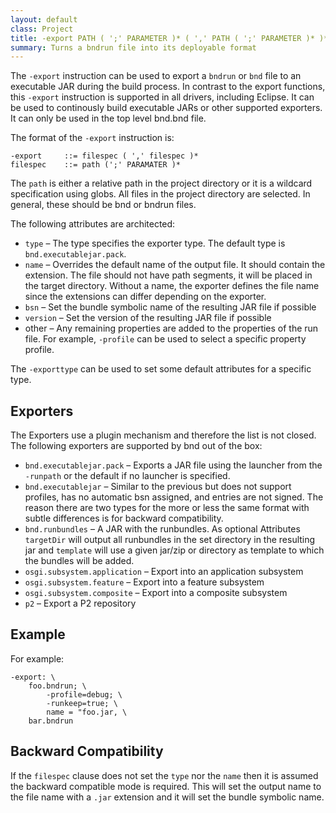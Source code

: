 ```yaml
---
layout: default
class: Project
title: -export PATH ( ';' PARAMETER )* ( ',' PATH ( ';' PARAMETER )* )*
summary: Turns a bndrun file into its deployable format 
---
```


The `-export` instruction can be used to export a `bndrun` or `bnd` file to an executable JAR during the build process. In contrast to the export functions, this `-export` instruction is supported in all drivers, including Eclipse. It can be used to continously build executable JARs or other supported exporters. It can only be used in the top level bnd.bnd file.

The format of the `-export` instruction is:

    -export     ::= filespec ( ',' filespec )*
    filespec    ::= path (';' PARAMATER )*

The `path` is either a relative path in the project directory or it is a wildcard specification using globs. All files in the project directory are selected. In general, these should be bnd or bndrun files.

The following attributes are architected:

* `type` – The type specifies the exporter type. The default type is `bnd.executablejar.pack`.
* `name` – Overrides the default name of the output file. It should contain the extension. The file should not have path segments, it will be placed in the target directory. Without a name, the exporter defines the file name since the extensions can differ depending on the exporter.
* `bsn` – Set the bundle symbolic name of the resulting JAR file if possible
* `version` – Set the version of the resulting JAR file if possible
* other – Any remaining properties are added to the properties of the run file. For example, `-profile` can be used to select a specific property profile.

The `-exporttype` can be used to set some default attributes for a specific type.

## Exporters

The Exporters use a plugin mechanism and therefore the list is not closed. The following exporters are supported by bnd out of the box:

* `bnd.executablejar.pack` – Exports a JAR file using the launcher from the `-runpath` or the default if no launcher is specified.
* `bnd.executablejar` – Similar to the previous but does not support profiles, has no automatic bsn assigned, and entries are not signed. The reason there are two types for the more or less the same format with subtle differences is for backward compatibility.
* `bnd.runbundles` – A JAR with the runbundles. As optional Attributes `targetDir` will output all runbundles in the set directory in the resulting jar and `template` will use a given jar/zip or directory as template to which the bundles will be added.
* `osgi.subsystem.application` – Export into an application subsystem
* `osgi.subsystem.feature` – Export into a feature subsystem 
* `osgi.subsystem.composite` – Export into a composite subsystem
* `p2` – Export a P2 repository

## Example

For example:

    -export: \
        foo.bndrun; \
            -profile=debug; \
            -runkeep=true; \
            name = "foo.jar, \
        bar.bndrun

## Backward Compatibility

If the  `filespec` clause does not set the `type` nor the `name` then it is assumed the backward compatible mode is required. This will set the output name to the file name with a `.jar` extension and it will set the bundle symbolic name.
